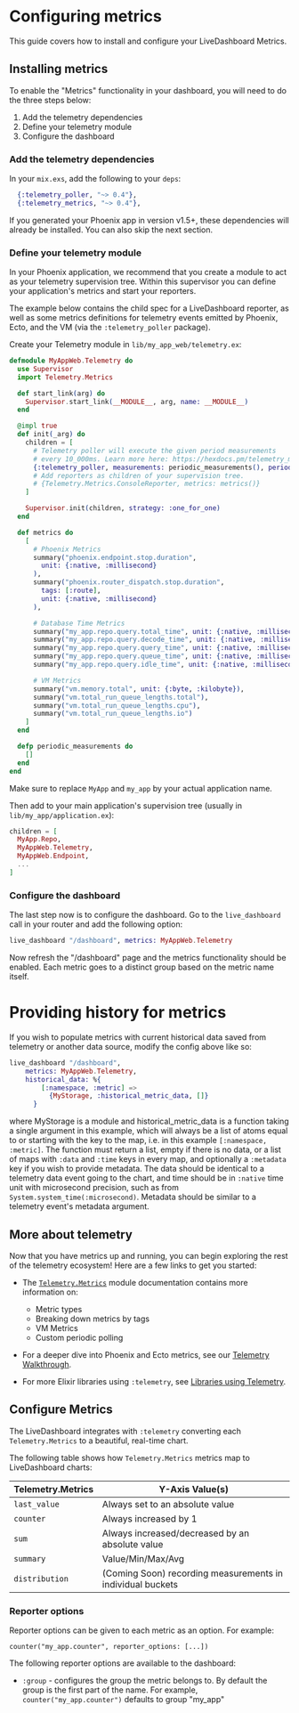 # Configuring metrics

This guide covers how to install and configure your LiveDashboard Metrics.

## Installing metrics

To enable the "Metrics" functionality in your dashboard, you will need to do the three steps below:

  1. Add the telemetry dependencies
  2. Define your telemetry module
  3. Configure the dashboard

### Add the telemetry dependencies

In your `mix.exs`, add the following to your `deps`:

```elixir
  {:telemetry_poller, "~> 0.4"},
  {:telemetry_metrics, "~> 0.4"},
```

If you generated your Phoenix app in version v1.5+, these dependencies will already be installed. You can also skip the next section.

### Define your telemetry module

In your Phoenix application, we recommend that you create a module to act as your telemetry supervision tree. Within this supervisor you can define your application's metrics and start your reporters.

The example below contains the child spec for a LiveDashboard reporter, as well as some metrics definitions for telemetry events emitted by Phoenix, Ecto, and the VM (via the `:telemetry_poller` package).

Create your Telemetry module in `lib/my_app_web/telemetry.ex`:

```elixir
defmodule MyAppWeb.Telemetry do
  use Supervisor
  import Telemetry.Metrics

  def start_link(arg) do
    Supervisor.start_link(__MODULE__, arg, name: __MODULE__)
  end

  @impl true
  def init(_arg) do
    children = [
      # Telemetry poller will execute the given period measurements
      # every 10_000ms. Learn more here: https://hexdocs.pm/telemetry_metrics
      {:telemetry_poller, measurements: periodic_measurements(), period: 10_000}
      # Add reporters as children of your supervision tree.
      # {Telemetry.Metrics.ConsoleReporter, metrics: metrics()}
    ]

    Supervisor.init(children, strategy: :one_for_one)
  end

  def metrics do
    [
      # Phoenix Metrics
      summary("phoenix.endpoint.stop.duration",
        unit: {:native, :millisecond}
      ),
      summary("phoenix.router_dispatch.stop.duration",
        tags: [:route],
        unit: {:native, :millisecond}
      ),

      # Database Time Metrics
      summary("my_app.repo.query.total_time", unit: {:native, :millisecond}),
      summary("my_app.repo.query.decode_time", unit: {:native, :millisecond}),
      summary("my_app.repo.query.query_time", unit: {:native, :millisecond}),
      summary("my_app.repo.query.queue_time", unit: {:native, :millisecond}),
      summary("my_app.repo.query.idle_time", unit: {:native, :millisecond}),

      # VM Metrics
      summary("vm.memory.total", unit: {:byte, :kilobyte}),
      summary("vm.total_run_queue_lengths.total"),
      summary("vm.total_run_queue_lengths.cpu"),
      summary("vm.total_run_queue_lengths.io")
    ]
  end

  defp periodic_measurements do
    []
  end
end
```

Make sure to replace `MyApp` and `my_app` by your actual application name.

Then add to your main application's supervision tree (usually in `lib/my_app/application.ex`):

```elixir
children = [
  MyApp.Repo,
  MyAppWeb.Telemetry,
  MyAppWeb.Endpoint,
  ...
]
```

### Configure the dashboard

The last step now is to configure the dashboard. Go to the `live_dashboard` call in your router and add the following option:

```elixir
live_dashboard "/dashboard", metrics: MyAppWeb.Telemetry
```

Now refresh the "/dashboard" page and the metrics functionality should be enabled. Each metric goes to a distinct group based on the metric name itself.

# Providing history for metrics

If you wish to populate metrics with current historical data saved from telemetry or another data source,
modify the config above like so:

```elixir
live_dashboard "/dashboard",
    metrics: MyAppWeb.Telemetry,
    historical_data: %{
        [:namespace, :metric] =>
          {MyStorage, :historical_metric_data, []}
      }
```

where MyStorage is a module and historical_metric_data is a function taking a single argument in this example, which will always be a list of atoms equal to or starting with the key to the map, i.e. in this example `[:namespace, :metric]`.  The function must return a list, empty if there is no data, or a list of maps with `:data` and `:time` keys in every map, and optionally a `:metadata` key if you wish to provide metadata.  The data should be identical to a telemetry data event going to the chart, and time should be in `:native` time unit with microsecond precision, such as from `System.system_time(:microsecond)`.  Metadata should be similar to a telemetry event's metadata argument.

## More about telemetry

Now that you have metrics up and running, you can begin exploring the rest of the telemetry ecosystem! Here are a few links to get you started:

* The [`Telemetry.Metrics`](https://hexdocs.pm/telemetry_metrics)
  module documentation contains more information on:
  * Metric types
  * Breaking down metrics by tags
  * VM Metrics
  * Custom periodic polling

* For a deeper dive into Phoenix and Ecto metrics, see our
  [Telemetry Walkthrough](https://hexdocs.pm/phoenix/telemetry.html).

* For more Elixir libraries using `:telemetry`, see
  [Libraries using Telemetry](https://hexdocs.pm/phoenix/telemetry.html#libraries-using-telemetry).

## Configure Metrics

The LiveDashboard integrates with `:telemetry` converting each  `Telemetry.Metrics` to a beautiful, real-time chart.

The following table shows how `Telemetry.Metrics` metrics map to LiveDashboard charts:

| Telemetry.Metrics | Y-Axis Value(s)                                            |
|-------------------|----------------------------------------------------------- |
| `last_value`      | Always set to an absolute value                            |
| `counter`         | Always increased by 1                                      |
| `sum`             | Always increased/decreased by an absolute value            |
| `summary`         | Value/Min/Max/Avg                                          |
| `distribution`    | (Coming Soon) recording measurements in individual buckets |

### Reporter options

Reporter options can be given to each metric as an option. For example:

    counter("my_app.counter", reporter_options: [...])

The following reporter options are available to the dashboard:

  * `:group` - configures the group the metric belongs to. By default the group is the first part of the name. For example, `counter("my_app.counter")` defaults to group "my_app"

